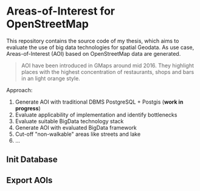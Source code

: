 # Areas-of-Interest for OpenStreetMap

This repository contains the source code of my thesis, which aims to evaluate the use of big data technologies for spatial Geodata. As use case, Areas-of-Interest (AOI) based on OpenStreetMap data are generated.

> AOI have been introduced in GMaps around mid 2016. They highlight places with the highest concentration of restaurants, shops and bars in an light orange style.

Approach:

1) Generate AOI with traditional DBMS PostgreSQL + Postgis (**work in progress**)
2) Evaluate applicability of implementation and identify bottlenecks
3) Evaluate suitable BigData technology stack
4) Generate AOI with evaluated BigData framework
5) Cut-off "non-walkable" areas like streets and lake
6) ...


## Init Database

## Export AOIs

